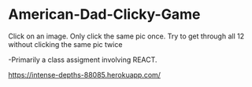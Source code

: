 # American-Dad-Clicky-Game



Click on an image. Only click the same pic once. Try to get through all 12 without clicking the same pic twice


-Primarily a class assigment involving REACT. 

https://intense-depths-88085.herokuapp.com/
